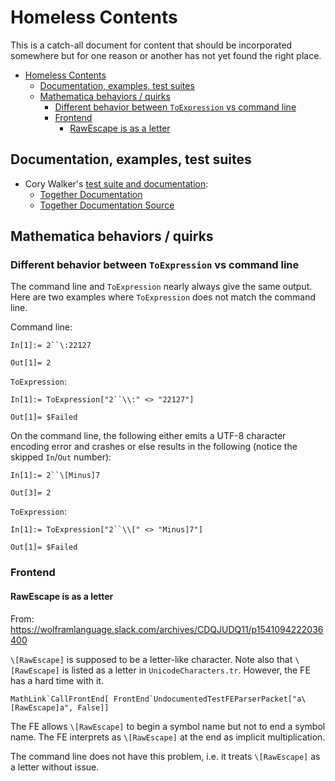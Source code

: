 # Homeless Contents

This is a catch-all document for content that should be incorporated somewhere but for one reason or another has not yet found the right place.

<!-- TOC depthFrom:1 depthTo:6 withLinks:1 updateOnSave:1 orderedList:0 -->

- [Homeless Contents](#homeless-contents)
	- [Documentation, examples, test suites](#documentation-examples-test-suites)
	- [Mathematica behaviors / quirks](#mathematica-behaviors-quirks)
		- [Different behavior between `ToExpression` vs command line](#different-behavior-between-toexpression-vs-command-line)
		- [Frontend](#frontend)
			- [RawEscape is as a letter](#rawescape-is-as-a-letter)

<!-- /TOC -->

## Documentation, examples, test suites

* Cory Walker's [test suite and documentation](https://wolframlanguage.slack.com/archives/CD3MW4V7E/p1540959075045600):
    * [Together Documentation](https://corywalker.github.io/expreduce-docs/builtin/manip/together/)
    * [Together Documentation Source](https://github.com/corywalker/expreduce/blob/master/expreduce/resources/manip.m#L22)

## Mathematica behaviors / quirks

### Different behavior between `ToExpression` vs command line

The command line and `ToExpression` nearly always give the same output. Here are two examples where `ToExpression` does not match the command line.

Command line:

```wl
In[1]:= 2``\:22127

Out[1]= 2
```

`ToExpression`:

```wl
In[1]:= ToExpression["2``\\:" <> "22127"]

Out[1]= $Failed
```

On the command line, the following either emits a UTF-8 character encoding error and crashes or else results in the following (notice the skipped `In`/`Out` number):
```wl
In[1]:= 2``\[Minus]7

Out[3]= 2
```

`ToExpression`:
```wl
In[1]:= ToExpression["2``\\[" <> "Minus]7"]

Out[1]= $Failed
```

### Frontend

#### RawEscape is as a letter

From: https://wolframlanguage.slack.com/archives/CDQJUDQ11/p1541094222036400

`\[RawEscape]` is supposed to be a letter-like character. Note also that `\[RawEscape]` is listed as a letter in `UnicodeCharacters.tr`. However, the FE has a hard time with it.

```wl
MathLink`CallFrontEnd[ FrontEnd`UndocumentedTestFEParserPacket["a\[RawEscape]a", False]]
```

The FE allows `\[RawEscape]` to begin a symbol name but not to end a symbol name. The FE interprets as `\[RawEscape]` at the end as implicit multiplication.

The command line does not have this problem, i.e. it treats `\[RawEscape]` as a letter without issue.
